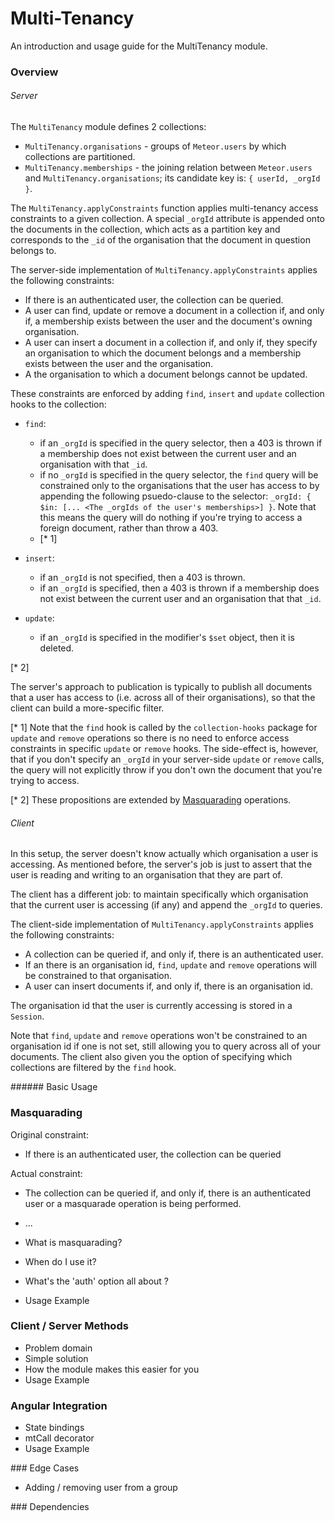 
# Multi-Tenancy

An introduction and usage guide for the MultiTenancy module.

### Overview

###### Server

The `MultiTenancy` module defines 2 collections:

- `MultiTenancy.organisations` - groups of `Meteor.users` by which collections are partitioned.
- `MultiTenancy.memberships` - the joining relation between `Meteor.users` and `MultiTenancy.organisations`; its candidate key is: `{ userId, _orgId }`.

The `MultiTenancy.applyConstraints` function applies multi-tenancy access constraints to a given collection. A special `_orgId` attribute is appended onto the documents in the collection, which acts as a partition key and corresponds to the `_id` of the organisation that the document in question belongs to.

The server-side implementation of `MultiTenancy.applyConstraints` applies the following constraints:

- If there is an authenticated user, the collection can be queried.
- A user can find, update or remove a document in a collection if, and only if, a membership exists between the user and the document's owning organisation.
- A user can insert a document in a collection if, and only if, they specify an organisation to which the document belongs and a membership exists between the user and the organisation.
- A the organisation to which a document belongs cannot be updated.

These constraints are enforced by adding `find`, `insert` and `update` collection hooks to the collection:

- `find`:

  - if an `_orgId` is specified in the query selector, then a 403 is thrown if a membership does not exist between the current user and an organisation with that `_id`.
  - if no `_orgId` is specified in the query selector, the `find` query will be constrained only to the organisations that the user has access to by appending the following psuedo-clause to the selector: `_orgId: { $in: [... <The _orgIds of the user's memberships>] }`. Note that this means the query will do nothing if you're trying to access a foreign document, rather than throw a 403.
  - [* 1]

- `insert`:

  - if an `_orgId` is not specified, then a 403 is thrown.
  - if an `_orgId` is specified, then a 403 is thrown if a membership does not exist between the current user and an organisation that that `_id`.

- `update`:

  - if an `_orgId` is specified in the modifier's `$set` object, then it is deleted.

[* 2]

The server's approach to publication is typically to publish all documents that a user has access to (i.e. across all of their organisations), so that the client can build a more-specific filter.


[* 1] Note that the `find` hook is called by the `collection-hooks` package for `update` and `remove` operations so there is no need to enforce access constraints in specific `update` or `remove` hooks. The side-effect is, however, that if you don't specify an `_orgId` in your server-side `update` or `remove` calls, the query will not explicitly throw if you don't own the document that you're trying to access.

[* 2] These propositions are extended by <a href="#Masquarading">Masquarading</a> operations.


###### Client

In this setup, the server doesn't know actually which organisation a user is accessing. As mentioned before, the server's job is just to assert that the user is reading and writing to an organisation that they are part of.

The client has a different job: to maintain specifically which organisation that the current user is accessing (if any) and append the `_orgId` to queries.

The client-side implementation of `MultiTenancy.applyConstraints` applies the following constraints:

- A collection can be queried if, and only if, there is an authenticated user.
- If an there is an organisation id, `find`, `update` and `remove` operations will be constrained to that organisation.
- A user can insert documents if, and only if, there is an organisation id.

The organisation id that the user is currently accessing is stored in a `Session`.

Note that `find`, `update` and `remove` operations won't be constrained to an organisation id if one is not set, still allowing you to query across all of your documents. The client also given you the option of specifying which collections are filtered by the `find` hook.

###### Basic Usage



### Masquarading

Original constraint:

- If there is an authenticated user, the collection can be queried

Actual constraint:

- The collection can be queried if, and only if, there is an authenticated user or a masquarade operation is being performed.
- ...


- What is masquarading?
- When do I use it?
- What's the 'auth' option all about ?
- Usage Example

### Client / Server Methods

- Problem domain
- Simple solution
- How the module makes this easier for you
- Usage Example

### Angular Integration

- State bindings
- mtCall decorator
- Usage Example

### Edge Cases

- Adding / removing user from a group

### Dependencies
